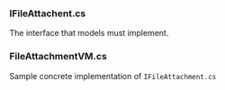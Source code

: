 ### IFileAttachent.cs

The interface that models must implement.

### FileAttachmentVM.cs

Sample concrete implementation of `IFileAttachment.cs`

